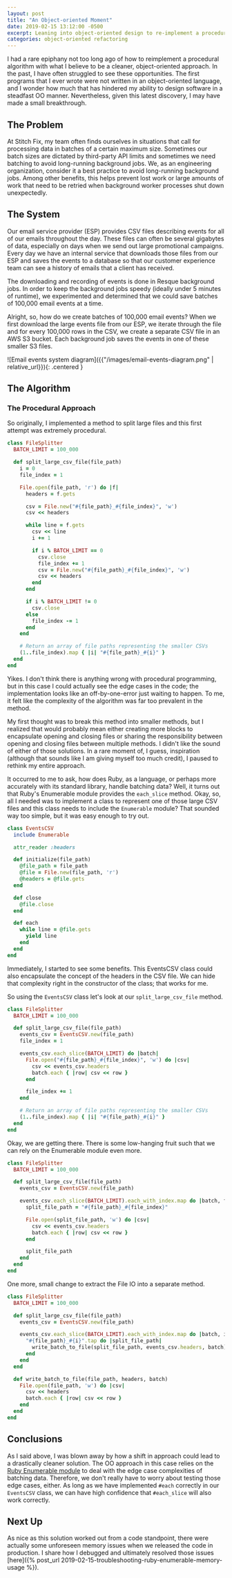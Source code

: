 ```yaml
---
layout: post
title: "An Object-oriented Moment"
date: 2019-02-15 13:12:00 -0500
excerpt: Leaning into object-oriented design to re-implement a procedural algorithm
categories: object-oriented refactoring
---
```


I had a rare epiphany not too long ago of how to reimplement a procedural
algorithm with what I believe to be a cleaner, object-oriented approach.  In
the past, I have often struggled to see these opportunities.  The first programs
that I ever wrote were not written in an object-oriented language, and I wonder
how much that has hindered my ability to design software in a steadfast OO
manner.  Nevertheless, given this latest discovery, I may have made a small
breakthrough.

## The Problem

At Stitch Fix, my team often finds ourselves in situations that call for
processing data in batches of a certain maximum size.  Sometimes our batch
sizes are dictated by third-party API limits and sometimes we need batching
to avoid long-running background jobs.  We, as an engineering organization,
consider it a best practice to avoid long-running background jobs.  Among other
benefits, this helps prevent lost work or large amounts of work that need to be
retried when background worker processes shut down unexpectedly.

## The System

Our email service provider (ESP) provides CSV files describing events for all
of our emails throughout the day.  These files can often be several gigabytes of
data, especially on days when we send out large promotional campaigns.  Every
day we have an internal service that downloads those files from our ESP and
saves the events to a database so that our customer experience team can see a
history of emails that a client has received.

The downloading and recording of events is done in Resque background jobs.  In
order to keep the background jobs speedy (ideally under 5 minutes of runtime),
we experimented and determined that we could save batches of 100,000 email
events at a time.

Alright, so, how do we create batches of 100,000 email events?  When we first
download the large events file from our ESP, we iterate through the file and
for every 100,000 rows in the CSV, we create a separate CSV file in an AWS S3
bucket.  Each background job saves the events in one of these smaller S3 files.

![Email events system diagram]({{"/images/email-events-diagram.png" | relative_url}}){: .centered }

## The Algorithm

### The Procedural Approach

So originally, I implemented a method to split large files and this first
attempt was extremely procedural.

```ruby
class FileSplitter
  BATCH_LIMIT = 100_000

  def split_large_csv_file(file_path)
    i = 0
    file_index = 1

    File.open(file_path, 'r') do |f|
      headers = f.gets

      csv = File.new("#{file_path}_#{file_index}", 'w')
      csv << headers

      while line = f.gets
        csv << line
        i += 1

        if i % BATCH_LIMIT == 0
          csv.close
          file_index += 1
          csv = File.new("#{file_path}_#{file_index}", 'w')
          csv << headers
        end
      end

      if i % BATCH_LIMIT != 0
        csv.close
      else
        file_index -= 1
      end
    end

    # Return an array of file paths representing the smaller CSVs
    (1..file_index).map { |i| "#{file_path}_#{i}" }
  end
end
```

Yikes.  I don't think there is anything wrong with procedural programming, but
in this case I could actually see the edge cases in the code; the implementation
looks like an off-by-one-error just waiting to happen.  To me, it felt
like the complexity of the algorithm was far too prevalent in the method.

My first thought was to break this method into smaller methods, but I
realized that would probably mean either creating more blocks to encapsulate
opening and closing files or sharing the responsibility between opening and
closing files between multiple methods.  I didn't like the sound of either of
those solutions.  In a rare moment of, I guess, inspiration (although that
sounds like I am giving myself too much credit), I paused to rethink my entire
approach.

It occurred to me to ask, how does Ruby, as a language, or perhaps more
accurately with its standard library, handle batching data?  Well, it turns out
that Ruby's Enumerable module provides the `each_slice` method.  Okay, so, all
I needed was to implement a class to represent one of those large CSV files and
this class needs to include the `Enumerable` module?  That sounded way too
simple, but it was easy enough to try out.

```ruby
class EventsCSV
  include Enumerable

  attr_reader :headers

  def initialize(file_path)
    @file_path = file_path
    @file = File.new(file_path, 'r')
    @headers = @file.gets
  end

  def close
    @file.close
  end

  def each
    while line = @file.gets
      yield line
    end
  end
end
```

Immediately, I started to see some benefits.  This EventsCSV class could also
encapsulate the concept of the headers in the CSV file.  We can hide that
complexity right in the constructor of the class; that works for me.

So using the `EventsCSV` class let's look at our `split_large_csv_file` method.

```ruby
class FileSplitter
  BATCH_LIMIT = 100_000

  def split_large_csv_file(file_path)
    events_csv = EventsCSV.new(file_path)
    file_index = 1

    events_csv.each_slice(BATCH_LIMIT) do |batch|
      File.open("#{file_path}_#{file_index}", 'w') do |csv|
        csv << events_csv.headers
        batch.each { |row| csv << row }
      end

      file_index += 1
    end

    # Return an array of file paths representing the smaller CSVs
    (1..file_index).map { |i| "#{file_path}_#{i}" }
  end
end
```

Okay, we are getting there.  There is some low-hanging fruit such that we can
rely on the Enumerable module even more.

```ruby
class FileSplitter
  BATCH_LIMIT = 100_000

  def split_large_csv_file(file_path)
    events_csv = EventsCSV.new(file_path)

    events_csv.each_slice(BATCH_LIMIT).each_with_index.map do |batch, file_index|
      split_file_path = "#{file_path}_#{file_index}"

      File.open(split_file_path, 'w') do |csv|
        csv << events_csv.headers
        batch.each { |row| csv << row }
      end

      split_file_path
    end
  end
end
```

One more, small change to extract the File IO into a separate method.

```ruby
class FileSplitter
  BATCH_LIMIT = 100_000

  def split_large_csv_file(file_path)
    events_csv = EventsCSV.new(file_path)

    events_csv.each_slice(BATCH_LIMIT).each_with_index.map do |batch, i|
      "#{file_path}_#{i}".tap do |split_file_path|
        write_batch_to_file(split_file_path, events_csv.headers, batch)
      end
    end
  end

  def write_batch_to_file(file_path, headers, batch)
    File.open(file_path, 'w') do |csv|
      csv << headers
      batch.each { |row| csv << row }
    end
  end
end
```

## Conclusions

As I said above, I was blown away by how a shift in approach could lead to a
drastically cleaner solution.  The OO approach in this case relies on the [Ruby
Enumerable module](https://ruby-doc.org/core-2.6.1/Enumerable.html) to deal with
the edge case complexities of batching data.  Therefore, we don't really have to
worry about testing those edge cases, either.  As long as we have implemented
`#each` correctly in our `EventsCSV` class, we can have high confidence that
`#each_slice` will also work correctly.

## Next Up

As nice as this solution worked out from a code standpoint, there were actually
some unforeseen memory issues when we released the code in production.  I share
how I debugged and ultimately resolved those issues
[here]({% post_url 2019-02-15-troubleshooting-ruby-enumerable-memory-usage %}).
